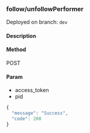 ### **follow/unfollowPerformer**

Deployed on branch: `dev`

#### **Description**

#### **Method**

POST

#### **Param**

- access_token
- pid

```javascript
{
  "message": "Success",
  "code": 200
}
```
